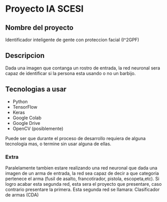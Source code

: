 # Proyecto IA SCESI
## Nombre del proyecto
Identificador inteligente de gente con proteccion facial (I^2GPF)
## Descripcion 
Dada una imagen que contanga un rostro de entrada, la red neuronal sera capaz de identificar si la persona esta usando o no un barbijo.
## Tecnologias a usar 
* Python 
* TensorFlow
* Keras
* Google Colab
* Google Drive
* OpenCV (posiblemente)

Puede ser que durante el proceso de desarrollo requiera de alguna tecnologia mas, o termine sin usar alguna de ellas.

### Extra
Paralelamente tambien estare realizando una red neuronal que dada una imagen de un arma de entrada, la red sea capaz de decir a que categoria pertenece el arma (fusil de asalto, francotirador, pistola, escopeta,etc).
Si logro acabar esta segunda red, esta sera el proyecto que presentare, caso contrario presentare la primera.
Esta segunda red se llamara: Clasificador de armas (CDA) 
